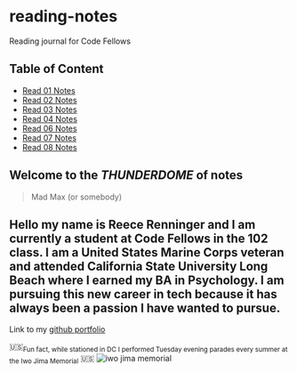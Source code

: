 # reading-notes

Reading journal for Code Fellows

## Table of Content

- [Read 01 Notes](https://reecerenninger.github.io/reading-notes/read01notes)
- [Read 02 Notes](https://reecerenninger.github.io/reading-notes/read02notes)
- [Read 03 Notes](https://reecerenninger.github.io/reading-notes/read03notes)
- [Read 04 Notes](https://reecerenninger.github.io/reading-notes/read04notes)
- [Read 06 Notes]()
- [Read 07 Notes]()
- [Read 08 Notes]()

## **Welcome to the _THUNDERDOME_ of notes**

> Mad Max (or somebody)

## Hello my name is Reece Renninger and I am currently a student at Code Fellows in the 102 class. I am a United States Marine Corps veteran and attended California State University Long Beach where I earned my BA in Psychology.  I am pursuing this new career in tech because it has always been a passion I have wanted to pursue.

Link to my [github portfolio](https://github.com/ReeceRenninger)

🇺🇸<sub>Fun fact, while stationed in DC I performed Tuesday evening parades every summer at the Iwo Jima Memorial</sub>  🇺🇸
![iwo jima memorial](https://user-images.githubusercontent.com/109825175/211393677-c34b7228-5544-451a-b9de-376c6deef759.jpeg)
